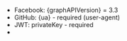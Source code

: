 - Facebook: {graphAPIVersion} = 3.3
- GitHub: {ua} - required (user-agent)
- JWT: privateKey - required
-